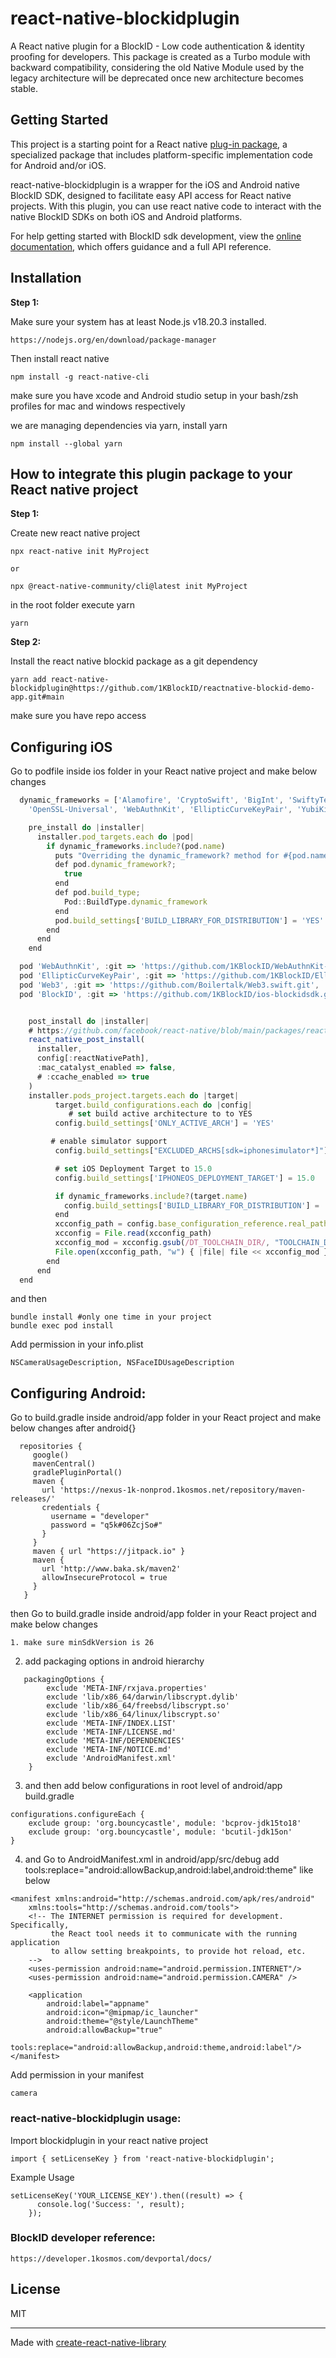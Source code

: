 # react-native-blockidplugin

A React native plugin for a BlockID - Low code authentication & identity proofing for developers. This package is created as a Turbo module with backward compatibility,
considering the old Native Module used by the legacy architecture will be deprecated once new architecture becomes stable.

## Getting Started

This project is a starting point for a React native
[plug-in package](https://github.com/1KBlockID/reactnative-blockid-demo-app),
a specialized package that includes platform-specific implementation code for
Android and/or iOS.

react-native-blockidplugin is a wrapper for the iOS and Android native BlockID SDK, designed to facilitate easy API access for React native projects. With this plugin, you can use react native code to interact with the native BlockID SDKs on both iOS and Android platforms.

For help getting started with BlockID sdk development, view the
[online documentation](https://developer.1kosmos.com/devportal/docs/), which offers guidance and a full API reference.

## Installation

**Step 1:**

Make sure your system has at least Node.js v18.20.3 installed.

```
https://nodejs.org/en/download/package-manager
```

Then install react native

```
npm install -g react-native-cli
```

make sure you have xcode and Android studio setup in your bash/zsh profiles for mac and windows respectively

we are managing dependencies via yarn, install yarn

```
npm install --global yarn
```

## How to integrate this plugin package to your React native project

**Step 1:**

Create new react native project

```
npx react-native init MyProject

or

npx @react-native-community/cli@latest init MyProject
```

in the root folder execute yarn

```
yarn
```

**Step 2:**

Install the react native blockid package as a git dependency

```
yarn add react-native-blockidplugin@https://github.com/1KBlockID/reactnative-blockid-demo-app.git#main
```

make sure you have repo access

## Configuring iOS

Go to podfile inside ios folder in your React native project and make below changes

```js
  dynamic_frameworks = ['Alamofire', 'CryptoSwift', 'BigInt', 'SwiftyTesseract', 'TrustWalletCore', 'Web3', 'secp256k1.swift',
    'OpenSSL-Universal', 'WebAuthnKit', 'EllipticCurveKeyPair', 'YubiKit' , 'PromiseKit', 'KeychainAccess', 'SwiftProtobuf', 'BlockID']

    pre_install do |installer|
      installer.pod_targets.each do |pod|
        if dynamic_frameworks.include?(pod.name)
          puts "Overriding the dynamic_framework? method for #{pod.name}"
          def pod.dynamic_framework?;
            true
          end
          def pod.build_type;
            Pod::BuildType.dynamic_framework
          end
          pod.build_settings['BUILD_LIBRARY_FOR_DISTRIBUTION'] = 'YES'
        end
      end
    end

  pod 'WebAuthnKit', :git => 'https://github.com/1KBlockID/WebAuthnKit-iOS.git', :tag => '2.0.4'
  pod 'EllipticCurveKeyPair', :git => 'https://github.com/1KBlockID/EllipticCurveKeyPair.git', :tag => '2.0.2'
  pod 'Web3', :git => 'https://github.com/Boilertalk/Web3.swift.git', :tag => '0.4.2'
  pod 'BlockID', :git => 'https://github.com/1KBlockID/ios-blockidsdk.git', :tag => '1.20.20'


    post_install do |installer|
    # https://github.com/facebook/react-native/blob/main/packages/react-native/scripts/react_native_pods.rb#L197-L202
    react_native_post_install(
      installer,
      config[:reactNativePath],
      :mac_catalyst_enabled => false,
      # :ccache_enabled => true
    )
    installer.pods_project.targets.each do |target|
          target.build_configurations.each do |config|
             # set build active architecture to to YES
          config.build_settings['ONLY_ACTIVE_ARCH'] = 'YES'

         # enable simulator support
          config.build_settings["EXCLUDED_ARCHS[sdk=iphonesimulator*]"] = "arm64 i386"

          # set iOS Deployment Target to 15.0
          config.build_settings['IPHONEOS_DEPLOYMENT_TARGET'] = 15.0

          if dynamic_frameworks.include?(target.name)
            config.build_settings['BUILD_LIBRARY_FOR_DISTRIBUTION'] = 'YES'
          end
          xcconfig_path = config.base_configuration_reference.real_path
          xcconfig = File.read(xcconfig_path)
          xcconfig_mod = xcconfig.gsub(/DT_TOOLCHAIN_DIR/, "TOOLCHAIN_DIR")
          File.open(xcconfig_path, "w") { |file| file << xcconfig_mod }
        end
      end
  end
```

and then

```
bundle install #only one time in your project
bundle exec pod install
```

Add permission in your info.plist

```
NSCameraUsageDescription, NSFaceIDUsageDescription
```

## Configuring Android:

Go to build.gradle inside android/app folder in your React project and make below changes after android{}

```
  repositories {
     google()
     mavenCentral()
     gradlePluginPortal()
     maven {
       url 'https://nexus-1k-nonprod.1kosmos.net/repository/maven-releases/'
       credentials {
         username = "developer"
         password = "q5k#06ZcjSo#"
       }
     }
     maven { url "https://jitpack.io" }
     maven {
       url 'http://www.baka.sk/maven2'
       allowInsecureProtocol = true
     }
   }
```

then Go to build.gradle inside android/app folder in your React project and make below changes

```
1. make sure minSdkVersion is 26
```

2. add packaging options in android hierarchy

```
   packagingOptions {
        exclude 'META-INF/rxjava.properties'
        exclude 'lib/x86_64/darwin/libscrypt.dylib'
        exclude 'lib/x86_64/freebsd/libscrypt.so'
        exclude 'lib/x86_64/linux/libscrypt.so'
        exclude 'META-INF/INDEX.LIST'
        exclude 'META-INF/LICENSE.md'
        exclude 'META-INF/DEPENDENCIES'
        exclude 'META-INF/NOTICE.md'
        exclude 'AndroidManifest.xml'
    }
```

3. and then add below configurations in root level of android/app build.gradle

```
configurations.configureEach {
    exclude group: 'org.bouncycastle', module: 'bcprov-jdk15to18'
    exclude group: 'org.bouncycastle', module: 'bcutil-jdk15on'
}
```

4. and Go to AndroidManifest.xml in android/app/src/debug add tools:replace="android:allowBackup,android:label,android:theme" like below

```
<manifest xmlns:android="http://schemas.android.com/apk/res/android"
    xmlns:tools="http://schemas.android.com/tools">
    <!-- The INTERNET permission is required for development. Specifically,
         the React tool needs it to communicate with the running application
         to allow setting breakpoints, to provide hot reload, etc.
    -->
    <uses-permission android:name="android.permission.INTERNET"/>
    <uses-permission android:name="android.permission.CAMERA" />

    <application
        android:label="appname"
        android:icon="@mipmap/ic_launcher"
        android:theme="@style/LaunchTheme"
        android:allowBackup="true"
        tools:replace="android:allowBackup,android:theme,android:label"/>
</manifest>

```

Add permission in your manifest

```
camera
```

### react-native-blockidplugin usage:

Import blockidplugin in your react native project

```
import { setLicenseKey } from 'react-native-blockidplugin';
```

Example Usage

```
setLicenseKey('YOUR_LICENSE_KEY').then((result) => {
      console.log('Success: ', result);
    });
```

### BlockID developer reference:

```
https://developer.1kosmos.com/devportal/docs/
```

## License

MIT

---

Made with [create-react-native-library](https://github.com/callstack/react-native-builder-bob)
